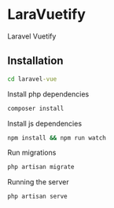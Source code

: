 # LaraVuetify

Laravel Vuetify 

## Installation



```cmd
cd laravel-vue
```

Install php dependencies

```cmd
composer install
```

Install js dependencies

```cmd
npm install && npm run watch
```

Run migrations

```cmd
php artisan migrate
```

Running the server

```cmd
php artisan serve
```